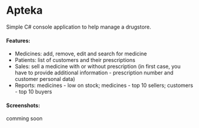 # Apteka
Simple C# console application to help manage a drugstore.

#### Features:
- Medicines: add, remove, edit and search for medicine
- Patients: list of customers and their prescriptions 
- Sales: sell a medicine with or without prescription (in first case, you have to provide additional information - prescription number and customer personal data)
- Reports: medicines - low on stock; medicines - top 10 sellers; customers - top 10 buyers

#### Screenshots:
comming soon
